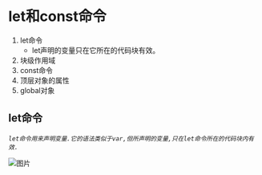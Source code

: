 # let和const命令
1. let命令
    + let声明的变量只在它所在的代码块有效。
2. 块级作用域
3. const命令
4. 顶层对象的属性
5. global对象

## let命令
*``let命令用来声明变量.它的语法类似于var,但所声明的变量,只在let命令所在的代码块内有效.``*

![图片](https://github.com/qq2575896094/ES6/blob/master/images/WX20171027-100041@2x.jpg)